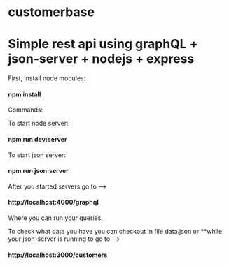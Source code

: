 # customerbase

# Simple rest api using graphQL + json-server + nodejs + express

First, install node modules:

 #### npm install

Commands: 

 To start node server:
 
   #### npm run dev:server
 
 To start json server:
   
 ####  npm run json:server
   
 After you started servers go to -->
  
 #### http://localhost:4000/graphql
  
Where you can run your queries.

To check what data you have you can checkout in file data.json or **while your json-server is running to go to -->

####  http://localhost:3000/customers
